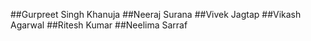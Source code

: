 ##Gurpreet Singh Khanuja
##Neeraj Surana
##Vivek Jagtap
##Vikash Agarwal
##Ritesh Kumar
##Neelima Sarraf
